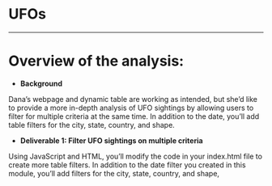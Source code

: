 # UFOs
-------------------------------

# **Overview of the analysis:**

- **Background**

Dana’s webpage and dynamic table are working as intended, but she’d like to provide a more in-depth analysis of UFO sightings by allowing users to filter for multiple criteria at the same time. In addition to the date, you’ll add table filters for the city, state, country, and shape.

- **Deliverable 1: Filter UFO sightings on multiple criteria**

Using JavaScript and HTML, you’ll modify the code in your index.html file to create more table filters. In addition to the date filter you created in this module, you’ll add filters for the city, state, country, and shape,







